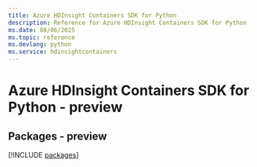 ```yaml
---
title: Azure HDInsight Containers SDK for Python
description: Reference for Azure HDInsight Containers SDK for Python
ms.date: 08/06/2025
ms.topic: reference
ms.devlang: python
ms.service: hdinsightcontainers
---
```

# Azure HDInsight Containers SDK for Python - preview
## Packages - preview
[!INCLUDE [packages](hdinsight-containers-index.md)]